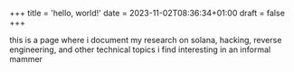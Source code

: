 +++
title = 'hello, world!'
date = 2023-11-02T08:36:34+01:00
draft = false
+++

this is a page where i document my research on solana, hacking, reverse engineering, and other technical topics i find interesting in an informal mammer
